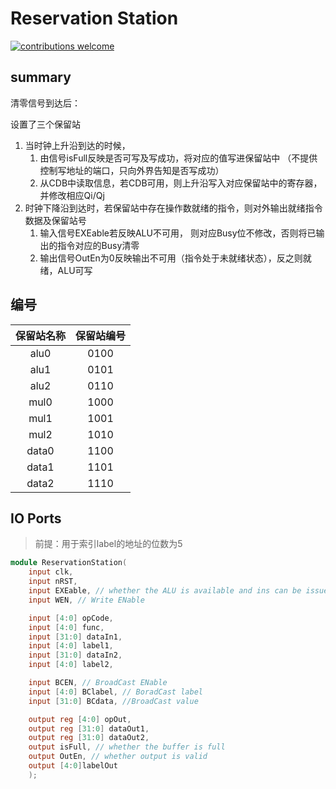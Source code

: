 # Reservation Station
[![contributions welcome](https://img.shields.io/badge/contributions-welcome-brightgreen.svg?style=flat)](https://github.com/dwyl/esta/issues)
## summary
清零信号到达后：

设置了三个保留站
1. 当时钟上升沿到达的时候，
    1. 由信号isFull反映是否可写及写成功，将对应的值写进保留站中
    （不提供控制写地址的端口，只向外界告知是否写成功）
    2. 从CDB中读取信息，若CDB可用，则上升沿写入对应保留站中的寄存器，并修改相应Qi/Qj
2. 时钟下降沿到达时，若保留站中存在操作数就绪的指令，则对外输出就绪指令数据及保留站号
    1. 输入信号EXEable若反映ALU不可用， 则对应Busy位不修改，否则将已输出的指令对应的Busy清零
    2. 输出信号OutEn为0反映输出不可用（指令处于未就绪状态），反之则就绪，ALU可写

## 编号
|保留站名称|保留站编号|
|:-:|:-:|
|alu0|0100|
|alu1|0101|
|alu2|0110|
|mul0|1000|
|mul1|1001|
|mul2|1010|
|data0|1100|
|data1|1101|
|data2|1110|

<!-- 
|div0|1000|
|div1|1001|
|div2|1010| 
-->

## IO Ports
> 前提：用于索引label的地址的位数为5

``` verilog
module ReservationStation(
    input clk,
    input nRST,
    input EXEable, // whether the ALU is available and ins can be issued
    input WEN, // Write ENable

    input [4:0] opCode,
    input [4:0] func,
    input [31:0] dataIn1,
    input [4:0] label1,
    input [31:0] dataIn2,
    input [4:0] label2,

    input BCEN, // BroadCast ENable
    input [4:0] BClabel, // BoradCast label
    input [31:0] BCdata, //BroadCast value

    output reg [4:0] opOut,
    output reg [31:0] dataOut1,
    output reg [31:0] dataOut2,
    output isFull, // whether the buffer is full
    output OutEn, // whether output is valid
    output [4:0]labelOut
    );
```